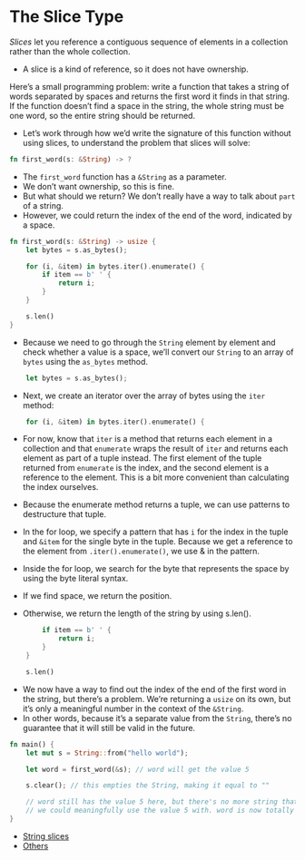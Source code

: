 # The Slice Type

*Slices* let you reference a contiguous sequence of elements in a collection rather than the whole collection.

- A slice is a kind of reference, so it does not have ownership.

Here’s a small programming problem: write a function that takes a string of words separated by spaces and returns the first word it finds in that string. If the function doesn’t find a space in the string, the whole string must be one word, so the entire string should be returned.

- Let’s work through how we’d write the signature of this function without using slices, to understand the problem that slices will solve:

```rs
fn first_word(s: &String) -> ?
```

- The `first_word` function has a `&String` as a parameter. 
- We don’t want ownership, so this is fine.
- But what should we return? We don’t really have a way to talk about `part` of a string. 
- However, we could return the index of the end of the word, indicated by a space. 

```rs
fn first_word(s: &String) -> usize {
    let bytes = s.as_bytes();

    for (i, &item) in bytes.iter().enumerate() {
        if item == b' ' {
            return i;
        }
    }

    s.len()
}
```

- Because we need to go through the `String` element by element and check whether a value is a space, we’ll convert our `String` to an array of `bytes` using the `as_bytes` method.

```rs
    let bytes = s.as_bytes();
```

- Next, we create an iterator over the array of bytes using the `iter` method:

```rs
    for (i, &item) in bytes.iter().enumerate() {
```

- For now, know that `iter` is a method that returns each element in a collection and that `enumerate` wraps the result of `iter` and returns each element as part of a tuple instead. The first element of the tuple returned from `enumerate` is the index, and the second element is a reference to the element. This is a bit more convenient than calculating the index ourselves.

- Because the enumerate method returns a tuple, we can use patterns to destructure that tuple.
- In the for loop, we specify a pattern that has `i` for the index in the tuple and `&item` for the single byte in the tuple. Because we get a reference to the element from `.iter().enumerate()`, we use & in the pattern.

- Inside the for loop, we search for the byte that represents the space by using the byte literal syntax.
- If we find space, we return the position.
- Otherwise, we return the length of the string by using s.len().

```rs
        if item == b' ' {
            return i;
        }
    }

    s.len()
```

- We now have a way to find out the index of the end of the first word in the string, but there’s a problem. We’re returning a `usize` on its own, but it’s only a meaningful number in the context of the `&String`. 
- In other words, because it’s a separate value from the `String`, there’s no guarantee that it will still be valid in the future.

```rs
fn main() {
    let mut s = String::from("hello world");

    let word = first_word(&s); // word will get the value 5

    s.clear(); // this empties the String, making it equal to ""

    // word still has the value 5 here, but there's no more string that
    // we could meaningfully use the value 5 with. word is now totally invalid!
}
```

- [String slices](101-string-slices.md)
- [Others](102-others.md)